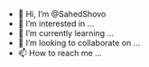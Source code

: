 - 👋 Hi, I’m @SahedShovo
- 👀 I’m interested in ...
- 🌱 I’m currently learning ...
- 💞️ I’m looking to collaborate on ...
- 📫 How to reach me ...

<!---
SahedShovo/SahedShovo is a ✨ special ✨ repository because its `README.md` (this file) appears on your GitHub profile.
You can click the Preview link to take a look at your changes.
--->
